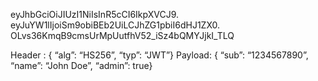 eyJhbGciOiJIUzI1NiIsInR5cCI6IkpXVCJ9.
eyJuYW1lIjoiSm9obiBEb2UiLCJhZG1pbiI6dHJ1ZX0.
OLvs36KmqB9cmsUrMpUutfhV52_iSz4bQMYJjkI_TLQ

Header : { “alg”: “HS256”, “typ”: “JWT”}
Payload: { “sub”: “1234567890”, “name”: “John Doe”, “admin”: true}

